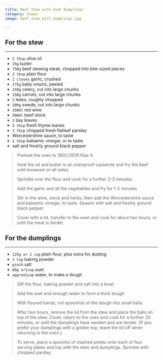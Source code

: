 ```yaml
---
title: Beef Stew with Suet Dumplings 
category: Stews
image: beef_stew_with_dumplings.jpg

--- 
```


## For the stew

---

* `2 tbsp` olive oil
* `25g` butter
* `750g` beef stewing steak, chopped into bite-sized pieces
* `2 tbsp` plain flour
* `2 cloves` garlic, crushed
* `175g` baby onions, peeled
* `150g` celery, cut into large chunks
* `150g` carrots, cut into large chunks
* `2` leeks, roughly chopped
* `200g` swede, cut into large chunks
* `150ml` red wine
* `500ml` beef stock
* `2` bay leaves
* `3 tbsp` fresh thyme leaves
* `3 tbsp` chopped fresh flatleaf parsley
* Worcestershire sauce, to taste
* `1 tbsp` balsamic vinegar, or to taste
* salt and freshly ground black pepper

> Preheat the oven to 180C/350F/Gas 4.
>
> Heat the oil and butter in an ovenproof casserole and fry the beef until browned on all sides.
>
> Sprinkle over the flour and cook for a further 2-3 minutes.
>
> Add the garlic and all the vegetables and fry for 1-2 minutes.
>
> Stir in the wine, stock and herbs, then add the Worcestershire sauce and balsamic vinegar, to taste. Season with salt and freshly ground black pepper.
>
> Cover with a lid, transfer to the oven and cook for about two hours, or until the meat is tender.

## For the dumplings

---

* `125g or 1 cup` plain flour, plus extra for dusting
* `1 tsp` baking powder
* `pinch` salt
* `60g or½cup` suet
* `approx½cup` water, to make a dough 

> Sift the flour, baking powder and salt into a bowl.
>
> Add the suet and enough water to form a thick dough.
>
> With floured hands, roll spoonfuls of the dough into small balls.
>
> After two hours, remove the lid from the stew and place the balls on top of the stew. Cover, return to the oven and cook for a further 20 minutes, or until the dumplings have swollen and are tender. (If you prefer your dumplings with a golden top, leave the lid off when returning to the oven.)
>
> To serve, place a spoonful of mashed potato onto each of four serving plates and top with the stew and dumplings. Sprinkle with chopped parsley.


